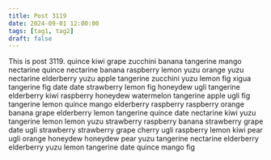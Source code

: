 ```yaml
---
title: Post 3119
date: 2024-09-01 12:00:00
tags: [tag1, tag2]
draft: false
---
```

This is post 3119.
quince
kiwi
grape
zucchini
banana
tangerine
mango
nectarine
quince
nectarine
banana
raspberry
lemon
yuzu
orange
yuzu
nectarine
elderberry
yuzu
apple
tangerine
zucchini
yuzu
lemon
fig
xigua
tangerine
fig
date
date
strawberry
lemon
fig
honeydew
ugli
tangerine
elderberry
kiwi
raspberry
honeydew
watermelon
tangerine
apple
ugli
fig
tangerine
lemon
quince
mango
elderberry
raspberry
raspberry
orange
banana
grape
elderberry
lemon
tangerine
quince
date
nectarine
kiwi
yuzu
tangerine
lemon
lemon
yuzu
strawberry
raspberry
banana
strawberry
grape
date
ugli
strawberry
strawberry
grape
cherry
ugli
raspberry
lemon
kiwi
pear
ugli
orange
honeydew
honeydew
pear
yuzu
tangerine
nectarine
elderberry
elderberry
yuzu
lemon
tangerine
date
quince
mango
fig
